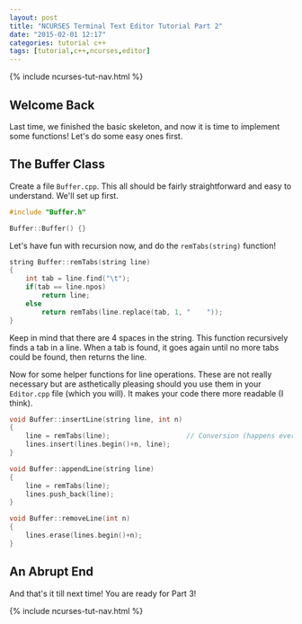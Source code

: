 ```yaml
---
layout: post
title: "NCURSES Terminal Text Editor Tutorial Part 2"
date: "2015-02-01 12:17"
categories: tutorial c++
tags: [tutorial,c++,ncurses,editor]
---
```



{% include ncurses-tut-nav.html %}

Welcome Back
------------

Last time, we finished the basic skeleton, and now it is time to implement some functions! Let's do some easy ones
first.


The Buffer Class
----------------

Create a file `Buffer.cpp`. This all should be fairly straightforward and easy to understand. We'll set up first.

``` c++
#include "Buffer.h"

Buffer::Buffer() {}
```

Let's have fun with recursion now, and do the `remTabs(string)` function!

``` c++
string Buffer::remTabs(string line)
{
    int tab = line.find("\t");
    if(tab == line.npos)
        return line;
    else
        return remTabs(line.replace(tab, 1, "    "));
}
```

Keep in mind that there are 4 spaces in the string. This function recursively finds a tab in a line. When a tab is found, it goes again
until no more tabs could be found, then returns the line.

Now for some helper functions for line operations. These are not really necessary but are asthetically pleasing should you use
them in your `Editor.cpp` file (which you will). It makes your code there more readable (I think).

``` c++
void Buffer::insertLine(string line, int n)
{
    line = remTabs(line);                   // Conversion (happens every time)
    lines.insert(lines.begin()+n, line);
}

void Buffer::appendLine(string line)
{
    line = remTabs(line);
    lines.push_back(line);
}

void Buffer::removeLine(int n)
{
    lines.erase(lines.begin()+n);
}
```


An Abrupt End
-------------

And that's it till next time! You are ready for Part 3!


{% include ncurses-tut-nav.html %}
